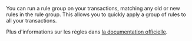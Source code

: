 You can run a rule group on your transactions, matching any old or new rules in the rule group. This allows you to quickly apply a group of rules to all your transactions.

Plus d'informations sur les règles dans [la documentation officielle](https://firefly-iii.readthedocs.io/en/latest/advanced/rules.html).